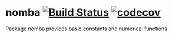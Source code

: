 # nomba  [![Build Status](https://travis-ci.org/azbshiri/nomba.svg?branch=master)](https://travis-ci.org/azbshiri/nomba) [![codecov](https://codecov.io/gh/azbshiri/nomba/branch/master/graph/badge.svg)](https://codecov.io/gh/azbshiri/nomba)

Package nomba provides basic constants and numerical functions
